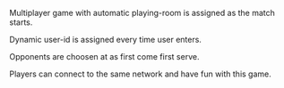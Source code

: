 
Multiplayer game with automatic playing-room is assigned as the match starts.

Dynamic user-id is assigned every time user enters.

Opponents are choosen at as first come first serve.

Players can connect to the same network and have fun with this game.
